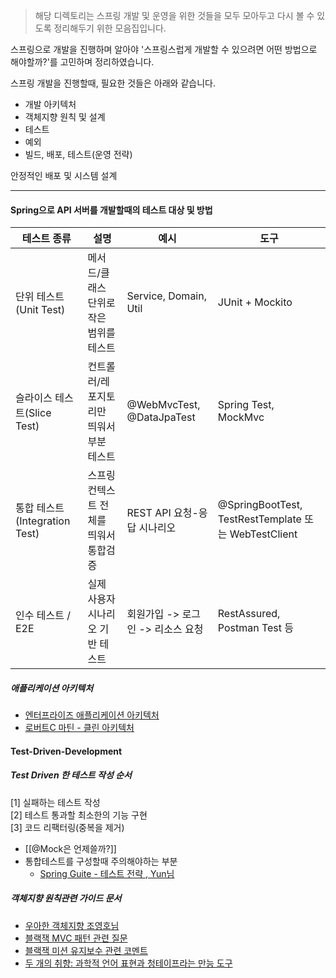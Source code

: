 >해당 디렉토리는 스프링 개발 및 운영을 위한 것들을 모두 모아두고 다시 볼 수 있도록 정리해두기 위한 모음집입니다.

스프링으로 개발을 진행하며 알아야 '스프링스럽게 개발할 수 있으려면 어떤 방법으로 해야할까?'를 고민하며 정리하였습니다.


스프링 개발을 진행할때, 필요한 것들은 아래와 같습니다.

- 개발 아키텍처
- 객체지향 원칙 및 설계
- 테스트
- 예외
- 빌드, 배포, 테스트(운영 전략)

안정적인 배포 및 시스템 설계


---


#### Spring으로 API 서버를 개발할때의 테스트 대상 및 방법

| 테스트 종류                   | 설명                     | 예시                        | 도구                                                 |
| ------------------------ | ---------------------- | ------------------------- | -------------------------------------------------- |
| 단위 테스트(Unit Test)        | 메서드/클래스 단위로 작은 범위를 테스트 | Service, Domain, Util     | JUnit + Mockito                                    |
| 슬라이스 테스트(Slice Test)     | 컨트롤러/레포지토리만 띄워서 부분 테스트 | @WebMvcTest, @DataJpaTest | Spring Test, MockMvc                               |
| 통합 테스트(Integration Test) | 스프링 컨텍스트 전체를 띄워서 통합검증  | REST API 요청-응답 시나리오       | @SpringBootTest, TestRestTemplate 또는 WebTestClient |
| 인수 테스트 / E2E             | 실제 사용자 시나리오 기반 테스트     | 회원가입 -> 로그인 -> 리소스 요청     | RestAssured, Postman Test 등                        |


##### 애플리케이션 아키텍처

- [엔터프라이즈 애플리케이션 아키텍처](https://gist.github.com/paulstatezny/9547489)
- [로버트C 마틴 - 클린 아키텍처](https://blog.cleancoder.com/uncle-bob/2012/08/13/the-clean-architecture.html)



#### Test-Driven-Development

##### Test Driven 한 테스트 작성 순서

[1] 실패하는 테스트 작성 <br/>
[2] 테스트 통과할 최소한의 기능 구현 <br/>
[3] 코드 리팩터링(중복을 제거) <br/>


- [[@Mock은 언제쓸까?]]
- 통합테스트를 구성할때 주의해야하는 부분
  - [Spring Guite - 테스트 전략 , Yun님](https://cheese10yun.github.io/spring-guide-test-1/)


##### 객체지향 원칙관련 가이드 문서

- [우아한 객체지향 조영호님](https://www.youtube.com/watch?v=dJ5C4qRqAgA&t=4781s)
- [블랙잭 MVC 패턴 관련 질문](https://github.com/next-step/kotlin-blackjack/pull/344)
- [블랙잭 미션 유지보수 관련 코멘트](https://github.com/next-step/kotlin-blackjack/pull/344)
- [두 개의 취향: 과학적 언어 표현과 청테이프라는 만능 도구](https://johngrib.github.io/wiki/article/science-and-delete/)







